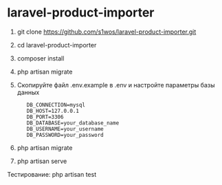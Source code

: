 # laravel-product-importer

<!--Установка-->
1) git clone https://github.com/s1wos/laravel-product-importer.git
2) cd laravel-product-importer
3) composer install
4) php artisan migrate
5) Скопируйте файл .env.example в .env и настройте параметры базы данных

          DB_CONNECTION=mysql
          DB_HOST=127.0.0.1
          DB_PORT=3306
          DB_DATABASE=your_database_name
          DB_USERNAME=your_username
          DB_PASSWORD=your_password

7) php artisan migrate
8) php artisan serve

Тестирование: 
php artisan test
   
